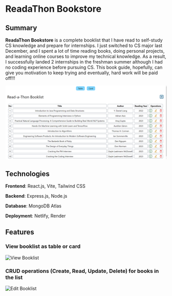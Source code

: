 # ReadaThon Bookstore

## Summary
**ReadaThon Bookstore** is a complete booklist that I have read to self-study CS knowledge and prepare for internships. I just switched to CS major last December, and I spent a lot of time
reading books, doing personal projects, and learning online courses to improve my technical knowledge. 
As a result, I successfully landed 2 internships in the freshman summer although I had no coding experience before pursuing CS.
This book guide, hopefully, can give you motivation to keep trying and eventually, hard work will be paid off!!!

<img src='https://github.com/Anhtran0208/bookstore-mern/blob/master/Screenshot%202023-10-15%20151954.png' title='ReadaThon Bookstore' alt='ReadaThon Bookstore' />

## Technologies
**Frontend**: React.js, Vite, Tailwind CSS

**Backend**: Express.js, Node.js

**Database**: MongoDB Atlas

**Deployment**: Netlify, Render

## Features
### View booklist as table or card
<img src='https://i.imgur.com/sTTlD2o.gif' title='View Booklist' width='' alt='View Booklist' />

### CRUD operations (Create, Read, Update, Delete) for books in the list
<img src='https://github.com/Anhtran0208/bookstore-mern/blob/master/Bookstore-ft2.gif' title='Edit Booklist' width='' alt='Edit Booklist' />





